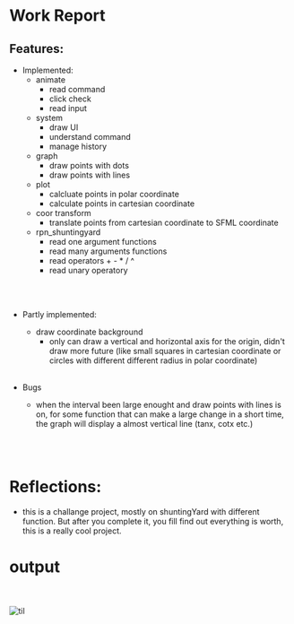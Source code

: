 
# Work Report

## Features:

- Implemented:
  - animate
    - read command
    - click check
    - read input
  - system
    - draw UI
    - understand command
    - manage history
  - graph
    - draw points with dots
    - draw points with lines
  - plot
    - calcluate points in polar coordinate
    - calculate points in cartesian coordinate
  - coor transform
    - translate points from cartesian coordinate to SFML coordinate
  - rpn_shuntingyard
    - read one argument functions
    - read many arguments functions
    - read operators + - * / ^
    - read unary operatory


<br><br>

- Partly implemented:
  - draw coordinate background
    - only can draw a vertical and horizontal axis for the origin, didn't draw more future (like small squares in cartesian coordinate or circles with different different radius in polar coordinate)
<br><br>

- Bugs
  - when the interval been large enought and draw points with lines is on, for some function that can make a large change in a short time, the graph will display a almost vertical line (tanx, cotx etc.)

<br><br>

# Reflections:

- this is a challange project, mostly on shuntingYard with different function. But after you complete it, you fill find out everything is worth, this is a really cool project. 

# **output**
<br><br>
![til](https://github.com/peanutTou/graphing-calculator/blob/main/Screen%20Recording%202025-06-08%20at%2010.34.44%E2%80%AFPM%20(2).gif)
<pre>
<br/><br/><br/><br/>
</pre>


